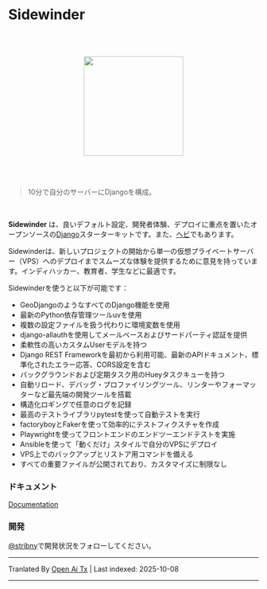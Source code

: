 # Sidewinder

<br><br>

<p align="center"><img width="200" src="https://raw.githubusercontent.com/stribny/sidewinder/master/docs/sidewinder.png"/></p>

<br><br>

> 10分で自分のサーバーにDjangoを構成。

<br>

**Sidewinder** は、良いデフォルト設定、開発者体験、デプロイに重点を置いたオープンソースの[Django](https://www.djangoproject.com/)スターターキットです。また、[ヘビ](https://en.wikipedia.org/wiki/Crotalus_cerastes)でもあります。

Sidewinderは、新しいプロジェクトの開始から単一の仮想プライベートサーバー（VPS）へのデプロイまでスムーズな体験を提供するために意見を持っています。インディハッカー、教育者、学生などに最適です。

Sidewinderを使うと以下が可能です：

* GeoDjangoのようなすべてのDjango機能を使用
* 最新のPython依存管理ツールuvを使用
* 複数の設定ファイルを扱う代わりに環境変数を使用
* django-allauthを使用してメールベースおよびサードパーティ認証を提供
* 柔軟性の高いカスタムUserモデルを持つ
* Django REST Frameworkを最初から利用可能、最新のAPIドキュメント、標準化されたエラー応答、CORS設定を含む
* バックグラウンドおよび定期タスク用のHueyタスクキューを持つ
* 自動リロード、デバッグ・プロファイリングツール、リンターやフォーマッターなど最先端の開発ツールを搭載
* 構造化ロギングで任意のログを記録
* 最高のテストライブラリpytestを使って自動テストを実行
* factoryboyとFakerを使って効率的にテストフィクスチャを作成
* Playwrightを使ってフロントエンドのエンドツーエンドテストを実施
* Ansibleを使って「動くだけ」スタイルで自分のVPSにデプロイ
* VPS上でのバックアップとリストア用コマンドを備える
* すべての重要ファイルが公開されており、カスタマイズに制限なし

### ドキュメント

[Documentation](https://stribny.github.io/sidewinder/)

### 開発

[@stribny](https://twitter.com/stribny)で開発状況をフォローしてください。


---

Tranlated By [Open Ai Tx](https://github.com/OpenAiTx/OpenAiTx) | Last indexed: 2025-10-08

---